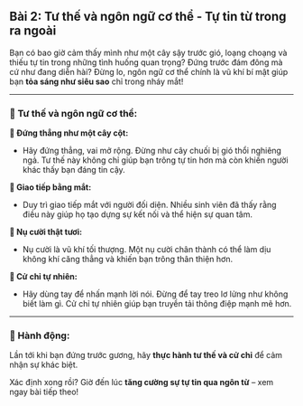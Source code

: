 ## Bài 2: Tư thế và ngôn ngữ cơ thể - Tự tin từ trong ra ngoài  

Bạn có bao giờ cảm thấy mình như một cây sậy trước gió, loạng choạng và thiếu tự tin trong những tình huống quan trọng? Đứng trước đám đông mà cứ như đang diễn hài? Đừng lo, ngôn ngữ cơ thể chính là vũ khí bí mật giúp bạn **tỏa sáng như siêu sao** chỉ trong nháy mắt!  

---

### 📌 Tư thế và ngôn ngữ cơ thể:  

**🔹 Đứng thẳng như một cây cột:**
- Hãy đứng thẳng, vai mở rộng. Đừng như cây chuối bị gió thổi nghiêng ngả. Tư thế này không chỉ giúp bạn trông tự tin hơn mà còn khiến người khác thấy bạn đáng tin cậy.  

**🔹 Giao tiếp bằng mắt:**
- Duy trì giao tiếp mắt với người đối diện. Nhiều sinh viên đã thấy rằng điều này giúp họ tạo dựng sự kết nối và thể hiện sự quan tâm.  

**🔹 Nụ cười thật tươi:**
- Nụ cười là vũ khí tối thượng. Một nụ cười chân thành có thể làm dịu không khí căng thẳng và khiến bạn trông thân thiện hơn.  

**🔹 Cử chỉ tự nhiên:**
- Hãy dùng tay để nhấn mạnh lời nói. Đừng để tay treo lơ lửng như không biết làm gì. Cử chỉ tự nhiên giúp bạn truyền tải thông điệp mạnh mẽ hơn.  

---

### 🚀 Hành động:  

Lần tới khi bạn đứng trước gương, hãy **thực hành tư thế và cử chỉ** để cảm nhận sự khác biệt.  

Xác định xong rồi? Giờ đến lúc **tăng cường sự tự tin qua ngôn từ** – xem ngay bài tiếp theo!  